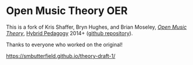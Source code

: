 # Open Music Theory OER

This is a fork of Kris Shaffer, Bryn Hughes, and Brian Moseley, [*Open Music Theory*](http://openmusictheory.com/), [Hybrid Pedagogy](http://www.digitalpedagogylab.com/hybridped/) 2014+ ([github repository](https://github.com/openmusictheory/openmusictheory.github.io)).

Thanks to everyone who worked on the original!

<https://smbutterfield.github.io/theory-draft-1/>
